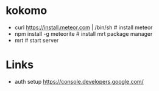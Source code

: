 kokomo
======

- curl https://install.meteor.com | /bin/sh # install meteor
- npm install -g meteorite # install mrt package manager
- mrt # start server


# Links

- auth setup https://console.developers.google.com/

